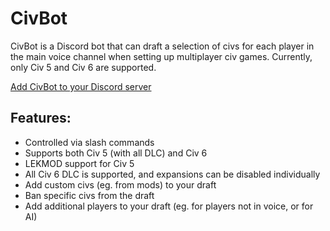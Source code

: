 # CivBot

CivBot is a Discord bot that can draft a selection of civs for each player in the main voice channel when setting up multiplayer civ games.
Currently, only Civ 5 and Civ 6 are supported.

[Add CivBot to your Discord server](https://discord.com/api/oauth2/authorize?client_id=601833566078369944&permissions=2048&scope=bot%20applications.commands)

## Features:
- Controlled via slash commands
- Supports both Civ 5 (with all DLC) and Civ 6
- LEKMOD support for Civ 5
- All Civ 6 DLC is supported, and expansions can be disabled individually
- Add custom civs (eg. from mods) to your draft
- Ban specific civs from the draft
- Add additional players to your draft (eg. for players not in voice, or for AI)